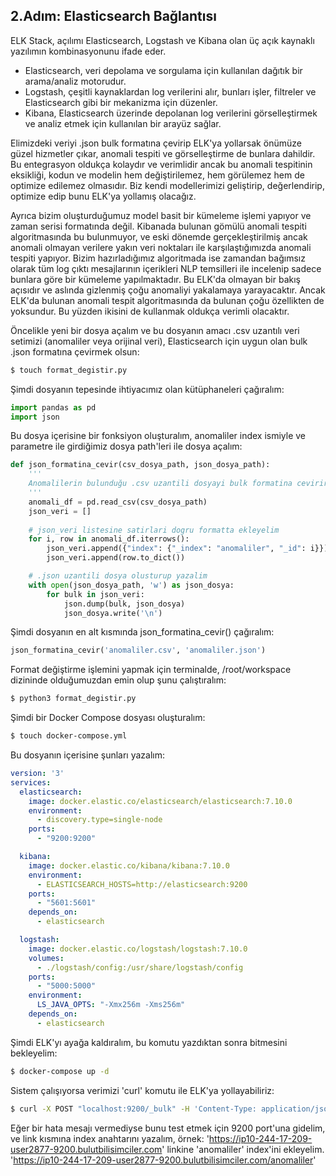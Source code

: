 ## 2.Adım: Elasticsearch Bağlantısı

ELK Stack, açılımı Elasticsearch, Logstash ve Kibana olan üç açık kaynaklı yazılımın kombinasyonunu ifade eder.

- Elasticsearch, veri depolama ve sorgulama için kullanılan dağıtık bir arama/analiz motorudur. 
- Logstash, çeşitli kaynaklardan log verilerini alır, bunları işler, filtreler ve Elasticsearch gibi bir mekanizma için düzenler. 
- Kibana, Elasticsearch üzerinde depolanan log verilerini görselleştirmek ve analiz etmek için kullanılan bir arayüz sağlar.

Elimizdeki veriyi .json bulk formatına çevirip ELK'ya yollarsak önümüze güzel hizmetler çıkar, anomali tespiti ve görselleştirme de bunlara dahildir. Bu entegrasyon oldukça kolaydır ve verimlidir ancak bu anomali tespitinin eksikliği, kodun ve modelin hem değiştirilemez, hem görülemez hem de optimize edilemez olmasıdır. Biz kendi modellerimizi geliştirip, değerlendirip, optimize edip bunu ELK'ya yollamış olacağız.

Ayrıca bizim oluşturduğumuz model basit bir kümeleme işlemi yapıyor ve zaman serisi formatında değil. Kibanada bulunan gömülü anomali tespiti algoritmasında bu bulunmuyor, ve eski dönemde gerçekleştirilmiş ancak anomali olmayan verilere yakın veri noktaları ile karşılaştığımızda anomali tespiti yapıyor. Bizim hazırladığımız algoritmada ise zamandan bağımsız olarak tüm log çıktı mesajlarının içerikleri NLP temsilleri ile incelenip sadece bunlara göre bir kümeleme yapılmaktadır. Bu ELK'da olmayan bir bakış açısıdır ve aslında gizlenmiş çoğu anomaliyi yakalamaya yarayacaktır. Ancak ELK'da bulunan anomali tespit algoritmasında da bulunan çoğu özellikten de yoksundur. Bu yüzden ikisini de kullanmak oldukça verimli olacaktır.

Öncelikle yeni bir dosya açalım ve bu dosyanın amacı .csv uzantılı veri setimizi (anomaliler veya orijinal veri), Elasticsearch için uygun olan bulk .json formatına çevirmek olsun:
``` .sh
$ touch format_degistir.py
```

Şimdi dosyanın tepesinde ihtiyacımız olan kütüphaneleri çağıralım:
``` python
import pandas as pd
import json 
```

Bu dosya içerisine bir fonksiyon oluşturalım, anomaliler index ismiyle ve parametre ile girdiğimiz dosya path'leri ile dosya açalım:
``` python
def json_formatina_cevir(csv_dosya_path, json_dosya_path):
    '''
    Anomalilerin bulunduğu .csv uzantili dosyayi bulk formatina cevirir
    '''
    anomali_df = pd.read_csv(csv_dosya_path)
    json_veri = []
    
    # json_veri listesine satirlari dogru formatta ekleyelim
    for i, row in anomali_df.iterrows():
        json_veri.append({"index": {"_index": "anomaliler", "_id": i}})
        json_veri.append(row.to_dict())

    # .json uzantili dosya olusturup yazalim
    with open(json_dosya_path, 'w') as json_dosya:
        for bulk in json_veri:
            json.dump(bulk, json_dosya)
            json_dosya.write('\n')
```

Şimdi dosyanın en alt kısmında json_formatina_cevir() çağıralım:
``` python
json_formatina_cevir('anomaliler.csv', 'anomaliler.json')
```

Format değiştirme işlemini yapmak için terminalde, /root/workspace dizininde olduğumuzdan emin olup şunu çalıştıralım:
``` .sh
$ python3 format_degistir.py
```

Şimdi bir Docker Compose dosyası oluşturalım:
``` .sh
$ touch docker-compose.yml
```

Bu dosyanın içerisine şunları yazalım:
``` yaml
version: '3'
services:
  elasticsearch:
    image: docker.elastic.co/elasticsearch/elasticsearch:7.10.0
    environment:
      - discovery.type=single-node
    ports:
      - "9200:9200"

  kibana:
    image: docker.elastic.co/kibana/kibana:7.10.0
    environment:
      - ELASTICSEARCH_HOSTS=http://elasticsearch:9200
    ports:
      - "5601:5601"
    depends_on:
      - elasticsearch

  logstash:
    image: docker.elastic.co/logstash/logstash:7.10.0
    volumes:
      - ./logstash/config:/usr/share/logstash/config
    ports:
      - "5000:5000"
    environment:
      LS_JAVA_OPTS: "-Xmx256m -Xms256m"
    depends_on:
      - elasticsearch
```

Şimdi ELK'yı ayağa kaldıralım, bu komutu yazdıktan sonra bitmesini bekleyelim:
``` .sh
$ docker-compose up -d
```

Sistem çalışıyorsa verimizi 'curl' komutu ile ELK'ya yollayabiliriz:
``` .sh
$ curl -X POST "localhost:9200/_bulk" -H 'Content-Type: application/json' --data-binary @anomaliler.json
```

Eğer bir hata mesajı vermediyse bunu test etmek için 9200 port'una gidelim, ve link kısmına index anahtarını yazalım, örnek:
'https://ip10-244-17-209-user2877-9200.bulutbilisimciler.com' linkine 'anomaliler' index'ini ekleyelim.
'https://ip10-244-17-209-user2877-9200.bulutbilisimciler.com/anomaliler'




